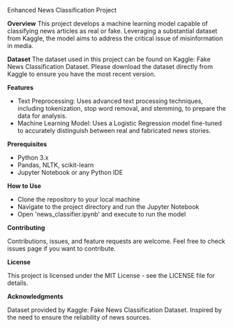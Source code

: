 Enhanced News Classification Project

**Overview**
This project develops a machine learning model capable of classifying news articles as real or fake. Leveraging a substantial dataset from Kaggle, the model aims to address the critical issue of misinformation in media.

**Dataset**
The dataset used in this project can be found on Kaggle: Fake News Classification Dataset. Please download the dataset directly from Kaggle to ensure you have the most recent version.

**Features**
- Text Preprocessing: Uses advanced text processing techniques, including tokenization, stop word removal, and stemming, to prepare the data for analysis.
- Machine Learning Model: Uses a Logistic Regression model fine-tuned to accurately distinguish between real and fabricated news stories.

**Prerequisites**

- Python 3.x
- Pandas, NLTK, scikit-learn
- Jupyter Notebook or any Python IDE

**How to Use**

- Clone the repository to your local machine
- Navigate to the project directory and run the Jupyter Notebook
- Open 'news_classifier.ipynb' and execute to run the model

**Contributing**

Contributions, issues, and feature requests are welcome. Feel free to check issues page if you want to contribute.

**License**

This project is licensed under the MIT License - see the LICENSE file for details.

**Acknowledgments**

Dataset provided by Kaggle: Fake News Classification Dataset.
Inspired by the need to ensure the reliability of news sources.
